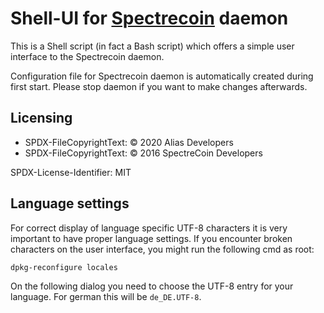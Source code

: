 # Shell-UI for [Spectrecoin](https://spectreproject.io) daemon

This is a Shell script (in fact a Bash script) which offers a simple
user interface to the Spectrecoin daemon.

Configuration file for Spectrecoin daemon is automatically created during first start.
Please stop daemon if you want to make changes afterwards.

## Licensing

- SPDX-FileCopyrightText: © 2020 Alias Developers
- SPDX-FileCopyrightText: © 2016 SpectreCoin Developers

SPDX-License-Identifier: MIT

## Language settings
For correct display of language specific UTF-8 characters it is very
important to have proper language settings. If you encounter broken characters
on the user interface, you might run the following cmd as root:

```
dpkg-reconfigure locales
```

On the following dialog you need to choose the UTF-8 entry for your language.
For german this will be `de_DE.UTF-8`.

